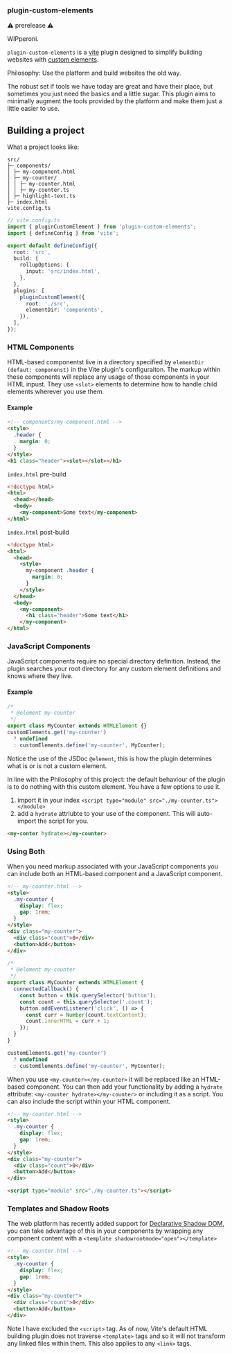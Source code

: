 ### plugin-custom-elements

⚠️ prerelease ⚠️

WIPperoni.

`plugin-custom-elements` is a [vite](https://vitejs.dev) plugin designed to simplify building websites with [custom elements](https://developer.mozilla.org/en-US/docs/Web/API/Web_components/Using_custom_elements).

Philosophy:
Use the platform and build websites the old way.

The robust set if tools we have today are great and have their place, but sometimes you just need the basics and a little sugar. This plugin aims to minimally augment the tools provided by the platform and make them just a little easier to use.

## Building a project

What a project looks like:

```
src/
├─ components/
│ ├─ my-component.html
│ ├─ my-counter/
│ │ ├─ my-counter.html
│ │ ├─ my-counter.ts
│ ├─ highlight-text.ts
├─ index.html
vite.config.ts
```

```ts
// vite.config.ts
import { pluginCustomElement } from 'plugin-custom-elements';
import { defineConfig } from 'vite';

export default defineConfig({
  root: 'src',
  build: {
    rollupOptions: {
      input: 'src/index.html',
    },
  },
  plugins: [
    pluginCustomElement({
      root: './src',
      elementDir: 'components',
    }),
  ],
});
```

### HTML Components

HTML-based componentst live in a directory specified by `elementDir (defaut: componenst)` in the Vite plugin's configuraiton. The markup within these components will replace any usage of those components in your HTML inpust. They use `<slot>` elements to determine how to handle child elements wherever you use them.

#### Example

```html
<!-- components/my-component.html -->
<style>
  .header {
    margin: 0;
  }
</style>
<h1 class="header"><slot></slot></h1>
```

`index.html` pre-build

```html
<!doctype html>
<html>
  <head></head>
  <body>
    <my-component>Some text</my-component>
</html>
```

`index.html` post-build

```html
<!doctype html>
<html>
  <head>
    <style>
      my-component .header {
        margin: 0;
      }
    </style>
  </head>
  <body>
    <my-component>
      <h1 class="header">Some text</h1>
    </my-component>
</html>
```

### JavaScript Components

JavaScript components require no special directory definition. Instead, the plugin searches your root directory for any custom element definitions and knows where they live.

#### Example

```typescript
/*
 * @element my-counter
 */
export class MyCounter extends HTMLElement {}
customElements.get('my-counter')
  ? undefined
  : customElements.define('my-counter', MyCounter);
```

Notice the use of the JSDoc `@element`, this is how the plugin determines what is or is not a custom element.

In line with the Philosophy of this project: the default behaviour of the plugin is to do nothing with this custom element. You have a few options to use it.

1. import it in your index `<script type="module" src="./my-counter.ts"></module>`
2. add a `hydrate` attriubte to your use of the component. This will auto-import the script for you.

```html
<my-conter hydrate></my-counter>
```

### Using Both

When you need markup associated with your JavaScript components you can include both an HTML-based component and a JavaScript component.

```html
<!-- my-counter.html -->
<style>
  .my-counter {
    display: flex;
    gap: 1rem;
  }
</style>
<div class="my-counter">
  <div class="count">0</div>
  <button>Add</button>
</div>
```

```typescript
/*
 * @element my-counter
 */
export class MyCounter extends HTMLElement {
  connectedCallback() {
    const button = this.querySelector('button');
    const count = this.querySelector('.count');
    button.addEventListener('click', () => {
      const curr = Number(count.textContent);
      count.innerHTML = curr + 1;
    });
  }
}

customElements.get('my-counter')
  ? undefined
  : customElements.define('my-counter', MyCounter);
```

When you use `<my-counter></my-counter>` it will be replaced like an HTML-based component. You can then add your functionality by adding a `hydrate` attribute: `<my-counter hydrate></my-counter>` or including it as a script. You can also include the script within your HTML component.

```html
<!-- my-counter.html -->
<style>
  .my-counter {
    display: flex;
    gap: 1rem;
  }
</style>
<div class="my-counter">
  <div class="count">0</div>
  <button>Add</button>
</div>

<script type="module" src="./my-counter.ts"></script>
```

### Templates and Shadow Roots

The web platform has recently added support for [Declarative Shadow DOM](https://developer.mozilla.org/en-US/docs/Web/API/Web_components/Using_shadow_DOM#declaratively_with_html), you can take advantage of this in your components by wrapping any component content with a `<template shadowrootmode="open"></template>`

```html
<!-- my-counter.html -->
<style>
  .my-counter {
    display: flex;
    gap: 1rem;
  }
</style>
<div class="my-counter">
  <div class="count">0</div>
  <button>Add</button>
</div>
```

Note I have excluded the `<script>` tag. As of now, Vite's default HTML building plugin does not traverse `<template>` tags and so it will not transform any linked files within them. This also applies to any `<link>` tags.
